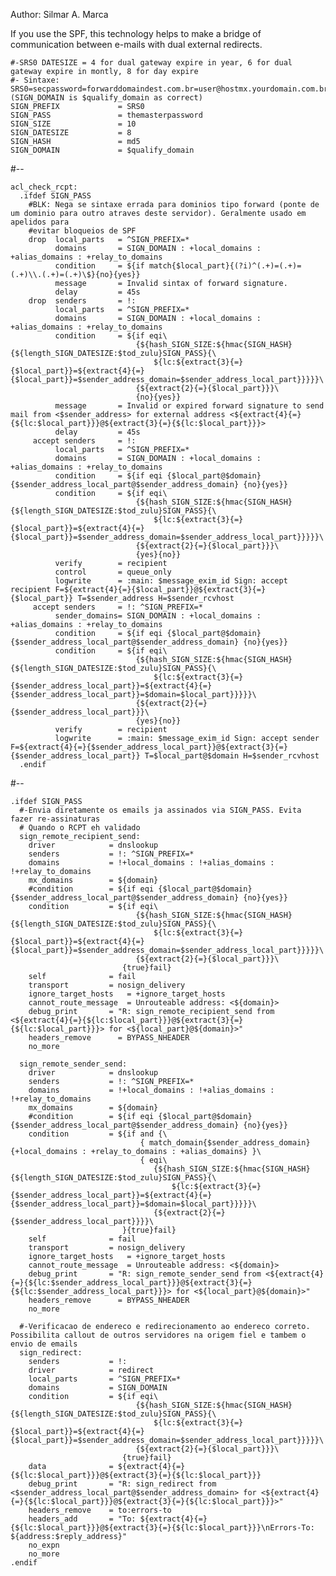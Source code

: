 Author: Silmar A. Marca

If you use the SPF, this technology helps to make a bridge of
communication between e-mails with dual external redirects.

    #-SRS0 DATESIZE = 4 for dual gateway expire in year, 6 for dual gateway expire in montly, 8 for day expire
    #- Sintaxe: SRS0=secpassword=forwarddomaindest.com.br=user@hostmx.yourdomain.com.br (SIGN_DOMAIN is $qualify_domain as correct)
    SIGN_PREFIX             = SRS0
    SIGN_PASS               = themasterpassword
    SIGN_SIZE               = 10
    SIGN_DATESIZE           = 8
    SIGN_HASH               = md5
    SIGN_DOMAIN             = $qualify_domain

\#--

    acl_check_rcpt:
      .ifdef SIGN_PASS
        #BLK: Nega se sintaxe errada para dominios tipo forward (ponte de um dominio para outro atraves deste servidor). Geralmente usado em apelidos para
        #evitar bloqueios de SPF
        drop  local_parts   = ^SIGN_PREFIX=*
              domains       = SIGN_DOMAIN : +local_domains : +alias_domains : +relay_to_domains
              condition     = ${if match{$local_part}{(?i)^(.+)=(.+)=(.+)\\.(.+)=(.+)\$}{no}{yes}}
              message       = Invalid sintax of forward signature.
              delay         = 45s
        drop  senders       = !:
              local_parts   = ^SIGN_PREFIX=*
              domains       = SIGN_DOMAIN : +local_domains : +alias_domains : +relay_to_domains
              condition     = ${if eqi\
                                {${hash_SIGN_SIZE:${hmac{SIGN_HASH}{${length_SIGN_DATESIZE:$tod_zulu}SIGN_PASS}{\
                                    ${lc:${extract{3}{=}{$local_part}}=${extract{4}{=}{$local_part}}=$sender_address_domain=$sender_address_local_part}}}}}\
                                {${extract{2}{=}{$local_part}}}\
                                {no}{yes}}
              message       = Invalid or expired forward signature to send mail from <$sender_address> for external address <${extract{4}{=}{${lc:$local_part}}}@${extract{3}{=}{${lc:$local_part}}}>
              delay         = 45s
         accept senders     = !:
              local_parts   = ^SIGN_PREFIX=*
              domains       = SIGN_DOMAIN : +local_domains : +alias_domains : +relay_to_domains
              condition     = ${if eqi {$local_part@$domain} {$sender_address_local_part@$sender_address_domain} {no}{yes}}
              condition     = ${if eqi\
                                {${hash_SIGN_SIZE:${hmac{SIGN_HASH}{${length_SIGN_DATESIZE:$tod_zulu}SIGN_PASS}{\
                                    ${lc:${extract{3}{=}{$local_part}}=${extract{4}{=}{$local_part}}=$sender_address_domain=$sender_address_local_part}}}}}\
                                {${extract{2}{=}{$local_part}}}\
                                {yes}{no}}
              verify        = recipient
              control       = queue_only
              logwrite      = :main: $message_exim_id Sign: accept recipient F=${extract{4}{=}{$local_part}}@${extract{3}{=}{$local_part}} T=$sender_address H=$sender_rcvhost
         accept senders     = !: ^SIGN_PREFIX=*
              sender_domains= SIGN_DOMAIN : +local_domains : +alias_domains : +relay_to_domains
              condition     = ${if eqi {$local_part@$domain} {$sender_address_local_part@$sender_address_domain} {no}{yes}}
              condition     = ${if eqi\
                                {${hash_SIGN_SIZE:${hmac{SIGN_HASH}{${length_SIGN_DATESIZE:$tod_zulu}SIGN_PASS}{\
                                    ${lc:${extract{3}{=}{$sender_address_local_part}}=${extract{4}{=}{$sender_address_local_part}}=$domain=$local_part}}}}}\
                                {${extract{2}{=}{$sender_address_local_part}}}\
                                {yes}{no}}
              verify        = recipient
              logwrite      = :main: $message_exim_id Sign: accept sender F=${extract{4}{=}{$sender_address_local_part}}@${extract{3}{=}{$sender_address_local_part}} T=$local_part@$domain H=$sender_rcvhost
      .endif

\#--

    .ifdef SIGN_PASS
      #-Envia diretamente os emails ja assinados via SIGN_PASS. Evita fazer re-assinaturas
      # Quando o RCPT eh validado
      sign_remote_recipient_send:
        driver            = dnslookup
        senders           = !: ^SIGN_PREFIX=*
        domains           = !+local_domains : !+alias_domains : !+relay_to_domains
        mx_domains        = ${domain}
        #condition        = ${if eqi {$local_part@$domain} {$sender_address_local_part@$sender_address_domain} {no}{yes}}
        condition         = ${if eqi\
                                {${hash_SIGN_SIZE:${hmac{SIGN_HASH}{${length_SIGN_DATESIZE:$tod_zulu}SIGN_PASS}{\
                                    ${lc:${extract{3}{=}{$local_part}}=${extract{4}{=}{$local_part}}=$sender_address_domain=$sender_address_local_part}}}}}\
                                {${extract{2}{=}{$local_part}}}\
                             {true}fail}
        self              = fail
        transport         = nosign_delivery
        ignore_target_hosts   = +ignore_target_hosts
        cannot_route_message  = Unrouteable address: <${domain}>
        debug_print       = "R: sign_remote_recipient_send from <${extract{4}{=}{${lc:$local_part}}}@${extract{3}{=}{${lc:$local_part}}}> for <${local_part}@${domain}>"
        headers_remove      = BYPASS_NHEADER
        no_more

      sign_remote_sender_send:
        driver            = dnslookup
        senders           = !: ^SIGN_PREFIX=*
        domains           = !+local_domains : !+alias_domains : !+relay_to_domains
        mx_domains        = ${domain}
        #condition        = ${if eqi {$local_part@$domain} {$sender_address_local_part@$sender_address_domain} {no}{yes}}
        condition         = ${if and {\
                                 { match_domain{$sender_address_domain}{+local_domains : +relay_to_domains : +alias_domains} }\
                                 { eqi\
                                    {${hash_SIGN_SIZE:${hmac{SIGN_HASH}{${length_SIGN_DATESIZE:$tod_zulu}SIGN_PASS}{\
                                        ${lc:${extract{3}{=}{$sender_address_local_part}}=${extract{4}{=}{$sender_address_local_part}}=$domain=$local_part}}}}}\
                                    {${extract{2}{=}{$sender_address_local_part}}}}\
                             }{true}fail}
        self              = fail
        transport         = nosign_delivery
        ignore_target_hosts   = +ignore_target_hosts
        cannot_route_message  = Unrouteable address: <${domain}>
        debug_print       = "R: sign_remote_sender_send from <${extract{4}{=}{${lc:$sender_address_local_part}}}@${extract{3}{=}{${lc:$sender_address_local_part}}}> for <${local_part}@${domain}>"
        headers_remove      = BYPASS_NHEADER
        no_more

      #-Verificacao de endereco e redirecionamento ao endereco correto. Possibilita callout de outros servidores na origem fiel e tambem o envio de emails
      sign_redirect:
        senders           = !:
        driver            = redirect
        local_parts       = ^SIGN_PREFIX=*
        domains           = SIGN_DOMAIN
        condition         = ${if eqi\
                                {${hash_SIGN_SIZE:${hmac{SIGN_HASH}{${length_SIGN_DATESIZE:$tod_zulu}SIGN_PASS}{\
                                    ${lc:${extract{3}{=}{$local_part}}=${extract{4}{=}{$local_part}}=$sender_address_domain=$sender_address_local_part}}}}}\
                                {${extract{2}{=}{$local_part}}}\
                             {true}fail}
        data              = ${extract{4}{=}{${lc:$local_part}}}@${extract{3}{=}{${lc:$local_part}}}
        debug_print       = "R: sign_redirect from <$sender_address_local_part@$sender_address_domain> for <${extract{4}{=}{${lc:$local_part}}}@${extract{3}{=}{${lc:$local_part}}}>"
        headers_remove    = to:errors-to
        headers_add       = "To: ${extract{4}{=}{${lc:$local_part}}}@${extract{3}{=}{${lc:$local_part}}}\nErrors-To: ${address:$reply_address}"
        no_expn
        no_more
    .endif
